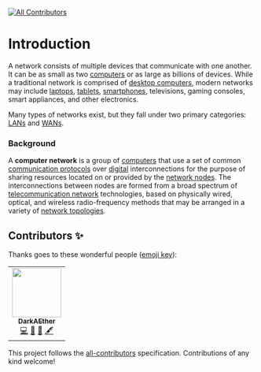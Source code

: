 <!-- ALL-CONTRIBUTORS-BADGE:START - Do not remove or modify this section -->
[![All Contributors](https://img.shields.io/badge/all_contributors-1-orange.svg?style=flat-square)](#contributors-)
<!-- ALL-CONTRIBUTORS-BADGE:END -->

# Introduction

A network consists of multiple devices that communicate with one another.  It can be as small as two [computers](https://techterms.com/definition/computer) or as large as billions of devices.  While a traditional network is comprised of [desktop computers](https://techterms.com/definition/desktop_computer), modern networks may include [laptops](https://techterms.com/definition/laptop), [tablets](https://techterms.com/definition/tablet), [smartphones](https://techterms.com/definition/smartphone), televisions, gaming consoles, smart appliances, and other electronics.

Many types of networks exist, but they fall under two primary categories: [LANs](https://techterms.com/definition/lan) and [WANs](https://techterms.com/definition/wan).

### Background

A **computer network** is a group of [computers](https://en.wikipedia.org/wiki/Computer) that use a set of common [communication protocols](https://en.wikipedia.org/wiki/Communication_protocol) over [digital](https://en.wikipedia.org/wiki/Digital_signal) interconnections for the purpose of sharing resources located on or provided by the [network nodes](https://en.wikipedia.org/wiki/Node_(networking)). The interconnections between nodes are formed from a broad spectrum of [telecommunication network](https://en.wikipedia.org/wiki/Telecommunication_network) technologies, based on physically wired, optical, and wireless radio-frequency methods that may be arranged in a variety of [network topologies](https://en.wikipedia.org/wiki/Network_topology).
## Contributors ✨

Thanks goes to these wonderful people ([emoji key](https://allcontributors.org/docs/en/emoji-key)):

<!-- ALL-CONTRIBUTORS-LIST:START - Do not remove or modify this section -->
<!-- prettier-ignore-start -->
<!-- markdownlint-disable -->
<table>
  <tr>
    <td align="center"><a href="https://biosreboot.wixsite.com/biosreboot"><img src="https://avatars2.githubusercontent.com/u/30438425?v=4" width="100px;" alt=""/><br /><sub><b>DarkAEther</b></sub></a><br /><a href="https://github.com/Crio-Bytes/Networking/commits?author=DarkAEther" title="Code">💻</a> <a href="https://github.com/Crio-Bytes/Networking/commits?author=DarkAEther" title="Documentation">📖</a> <a href="#ideas-DarkAEther" title="Ideas, Planning, & Feedback">🤔</a> <a href="#content-DarkAEther" title="Content">🖋</a></td>
  </tr>
</table>

<!-- markdownlint-enable -->
<!-- prettier-ignore-end -->
<!-- ALL-CONTRIBUTORS-LIST:END -->

This project follows the [all-contributors](https://github.com/all-contributors/all-contributors) specification. Contributions of any kind welcome!
